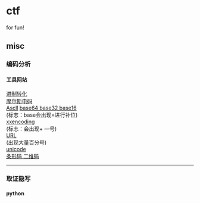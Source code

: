 # ctf
for fun!


## misc

### 编码分析

#### 工具网站
[进制转化](https://www.sojson.com/hexconvert.html)    
[摩尔斯电码](http://www.zhongguosou.com/zonghe/moErSiCodeConverter.aspx)    
[Ascll]([https://www.asciim.cn/m/tools/convert_ascii_to_string.html](https://www.asciim.cn/m/tools/convert_ascii_to_string.html))    
[base64 base32 base16](https://www.qqxiuzi.cn/bianma/base64.htm)    
(标志：base会出现=进行补位)    
[xxencoding](http://web.chacuo.net/charsetxxencode)    
(标志：会出现+ —号)     
[URL](http://web.chacuo.net/charseturlencode)    
(出现大量百分号)    
[unicode](https://c.runoob.com/front-end/3602/)   
[条形码 二维码](https://online-barcode-reader.inliteresearch.com/)    


***

### 取证隐写

#### python



